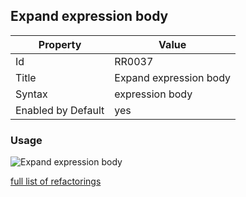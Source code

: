 ## Expand expression body

Property | Value
--- | ---
Id|RR0037
Title|Expand expression body
Syntax|expression body
Enabled by Default|yes

### Usage

![Expand expression body](../../images/refactorings/ExpandExpressionBody.png)

[full list of refactorings](Refactorings.md)